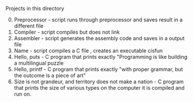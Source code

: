 Projects in this directory

0. Preprocessor - script runs through preprocessor and saves result in a different file
1. Compiler - script compiles but does not link
2. Assembler - script generates the assembly code and saves in a output file
3. Name - script compiles a C file , creates an executable cisfun
4. Hello, puts - C program that prints exactly "Programming is like building a multilingual puzzle
5. Hello, printf - C program that prints exactly "with proper grammar, but the outcome is a piece of art"
6. Size is not grandeur, and territory does not make a nation - C program that prints the size of various types on the computer it is compiled and run on.
